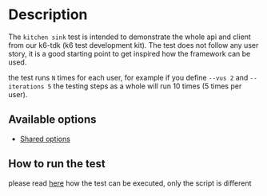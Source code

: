 # Description

The `kitchen sink` test is intended to demonstrate the whole api and client from our k6-tdk (k6 test development kit).
The test does not follow any user story, it is a good starting point to get inspired how the framework can be used.

the test runs `N` times for each user, for example if you define `--vus 2` and `--iterations 5`
the testing steps as a whole will run 10 times (5 times per user).

## Available options

* [Shared options](/k6-tests/options)


## How to run the test

please read [here](/k6-tests/run) how the test can be executed, only the script is different
